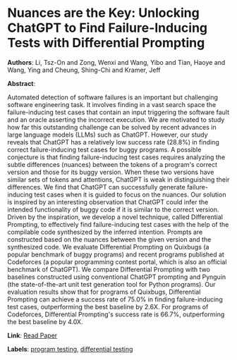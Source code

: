 # Nuances are the Key: Unlocking ChatGPT to Find Failure-Inducing Tests with Differential Prompting

**Authors**: Li, Tsz-On and Zong, Wenxi and Wang, Yibo and Tian, Haoye and Wang, Ying and Cheung, Shing-Chi and Kramer, Jeff

**Abstract**:

Automated detection of software failures is an important but challenging software engineering task. It involves finding in a vast search space the failure-inducing test cases that contain an input triggering the software fault and an oracle asserting the incorrect execution. We are motivated to study how far this outstanding challenge can be solved by recent advances in large language models (LLMs) such as ChatGPT. However, our study reveals that ChatGPT has a relatively low success rate (28.8%) in finding correct failure-inducing test cases for buggy programs. A possible conjecture is that finding failure-inducing test cases requires analyzing the subtle differences (nuances) between the tokens of a program's correct version and those for its buggy version. When these two versions have similar sets of tokens and attentions, ChatGPT is weak in distinguishing their differences. We find that ChatGPT can successfully generate failure-inducing test cases when it is guided to focus on the nuances. Our solution is inspired by an interesting observation that ChatGPT could infer the intended functionality of buggy code if it is similar to the correct version. Driven by the inspiration, we develop a novel technique, called Differential Prompting, to effectively find failure-inducing test cases with the help of the compilable code synthesized by the inferred intention. Prompts are constructed based on the nuances between the given version and the synthesized code. We evaluate Differential Prompting on Quixbugs (a popular benchmark of buggy programs) and recent programs published at Codeforces (a popular programming contest portal, which is also an official benchmark of ChatGPT). We compare Differential Prompting with two baselines constructed using conventional ChatGPT prompting and Pynguin (the state-of-the-art unit test generation tool for Python programs). Our evaluation results show that for programs of Quixbugs, Differential Prompting can achieve a success rate of 75.0% in finding failure-inducing test cases, outperforming the best baseline by 2.6X. For programs of Codeforces, Differential Prompting's success rate is 66.7%, outperforming the best baseline by 4.0X.

**Link**: [Read Paper](https://ieeexplore.ieee.org/stamp/stamp.jsp?tp=&arnumber=10298538)

**Labels**: [program testing](../../labels/program_testing.md), [differential testing](../../labels/differential_testing.md)
